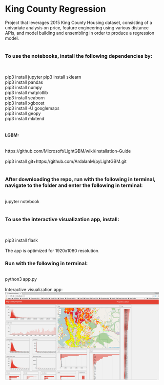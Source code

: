 # King County Regression<br/>
Project that leverages 2015 King County Housing dataset, consisting of a univariate analysis on price, feature engineering using various distance APIs, and model building and ensembling in order to produce a regression model.<br/>
<br/>
<h3>To use the notebooks, install the following dependencies by:</h3><br/>
<br/>
pip3 install jupyter
pip3 install sklearn<br/>
pip3 install pandas<br/>
pip3 install numpy<br/>
pip3 install matplotlib<br/>
pip3 install seaborn<br/>
pip3 install xgboost<br/>
pip3 install -U googlemaps<br/>
pip3 install geopy<br/>
pip3 install mlxtend<br/>
<br/>
<h4>LGBM:</h4><br/>
https://github.com/Microsoft/LightGBM/wiki/Installation-Guide<br/>
<br/>
pip3 install git+https://github.com/ArdalanM/pyLightGBM.git<br/>
<br/>
<h3>After downloading the repo, run with the following in terminal, navigate to the folder and enter the following in terminal:</h3><br/>
jupyter notebook<br/>
<br/>
<h3>To use the interactive visualization app, install:</h3><br/>
<br/>
pip3 install flask<br/>
<br/>
The app is optimized for 1920x1080 resolution.
<br/>
<h3>Run with the following in terminal:</h3><br/>
python3 app.py<br/>
<br/>
Interactive visualization app:<br/>
<img src="https://github.com/fsharpasharpinfinity/King_County_Regression/blob/master/ss.png?raw=true" />
